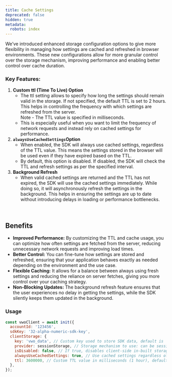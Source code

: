 ```yaml
---
title: Cache Settings
deprecated: false
hidden: true
metadata:
  robots: index
---
```

We’ve introduced enhanced storage configuration options to give more flexibility in managing how settings are cached and refreshed in browser environments. These new configurations allow for more granular control over the storage mechanism, improving performance and enabling better control over cache duration.

### Key Features:

1. **Custom ttl (Time To Live) Option**
   * The ttl setting allows to specify how long the settings should remain valid in the storage. If not specified, the default TTL is set to 2 hours. This helps in controlling the frequency with which settings are refreshed from the server.\
     Note - The TTL value is specified in milliseconds.
   * This is especially useful when you want to limit the frequency of network requests and instead rely on cached settings for performance.
2. **`alwaysUseCachedSettings`Option**
   * When enabled, the SDK will always use cached settings, regardless of the TTL value. This means the settings stored in the browser will be used even if they have expired based on the TTL.
   * By default, this option is disabled. If disabled, the SDK will check the TTL and refresh settings as per the specified interval.
3. **Background Refresh**
   * When valid cached settings are returned and the TTL has not expired, the SDK will use the cached settings immediately. While doing so, it will asynchronously refresh the settings in the background. This helps in ensuring the settings are up to date without introducing delays in loading or performance bottlenecks.

<br />

## Benefits

* **Improved Performance:** By customizing the TTL and cache usage, you can optimize how often settings are fetched from the server, reducing unnecessary network requests and improving load times.
* **Better Control:** You can fine-tune how settings are stored and refreshed, ensuring that your application behaves exactly as needed depending on the environment and the use case.
* **Flexible Caching:** It allows for a balance between always using fresh settings and reducing the reliance on server fetches, giving you more control over your caching strategy.
* **Non-Blocking Updates:** The background refresh feature ensures that the user experiences no delay in getting the settings, while the SDK silently keeps them updated in the background.

### Usage

```javascript
const vwoClient = await init({
  accountId: '123456',
  sdkKey: '32-alpha-numeric-sdk-key',
  clientStorage: {
    key: 'vwo_data', // Custom key used to store SDK data, default is 'vwo_fme_data'
    provider: sessionStorage, // Storage mechanism to use: can be sessionStorage or localStorage (default)
    isDisabled: false, // If true, disables client-side in-built storage altogether. Though can connect Storage Connector still
    alwaysUseCachedSettings: true, // Use cached settings regardless of TTL, defaults to false
    ttl: 3600000, // Custom TTL value in milliseconds (1 hour), defaults to 2 hours
  },
});

```
